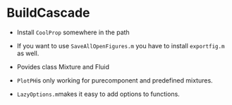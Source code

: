 # BuildCascade

-  Install `CoolProp` somewhere in the path
-  If you want to use `SaveAllOpenFigures.m` you have to install 
   `exportfig.m` as well.

-  Povides class Mixture and Fluid
-  `PlotPH`is only working for purecomponent and predefined mixtures.
-  `LazyOptions.m`makes it easy to add options to functions.